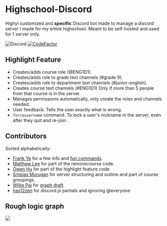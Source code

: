 # Highschool-Discord

Highyl customized and **specific** Discord bot made to manage a discord server I made for my entire highschool.
Meant to be self-hosted and used for 1 server only.

![Discord](https://discordapp.com/api/guilds/754892607556943872/widget.png?style=shield)
[![CodeFactor](https://www.codefactor.io/repository/github/ynng/highschool-discord/badge)](https://www.codefactor.io/repository/github/ynng/highschool-discord)

## Highlight Feature
* Creates/adds course role (@ENG1D1).
* Creates/adds role to grade text channels (#grade 9).
* Creates/adds role to department text channels (#junior-english).
* Creates course text channels (#ENG1D1) Only if more than 5 people from that course is in the server.
* Manages permissions automatically, only create the roles and channels needed.
* User feedback. Tells the user exactly what is wrong.
* `forceusername` command. To lock a user's nickname in the server, even after they quit and re-join.

## Contributors
Sorted alphabetically:
* [Frank Ye](https://github.com/3Nya3) for a few info and [fun commands](https://github.com/Ynng/Highschool-Discord/blob/master/commands/rateWaifu.js).
* [Matthew Lee](https://github.com/Weezity) for part of the removecourse code.
* [Owen Hu](https://github.com/MiraclePalette) for part of the highlight feature code.
* [Sritejas Murugan](https://github.com/SritejasMurugan) for server structuring and outline and part of course groupings.
* [Willie Pai](https://github.com/PaisWillie) for [graph draft](#Rough-logic-graph).
* [has12zen](https://github.com/has12zen) for discord.js partials and ignoring @everyone

## Rough logic graph
![](https://cdn.discordapp.com/attachments/558408313067405334/754508593620975669/UHS_discord_server_1.png)
